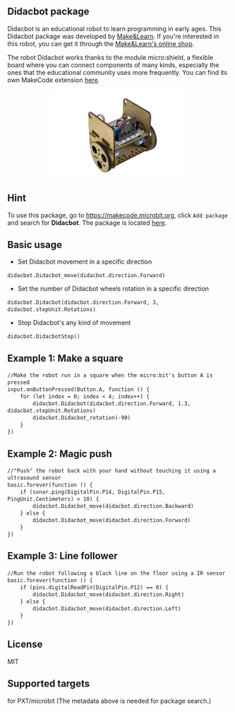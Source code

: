 ## Didacbot package
Didacbot is an educational robot to learn programming in early ages. This Didacbot package was developed by [Make&Learn](https://www.makeandlearn.cat/). If you're interested in this robot, you can get it through the [Make&Learn's online shop](https://botiga.makeandlearn.cat/producto/didacbot).

The robot Didacbot works thanks to the module micro:shield, a flexible board where you can connect components of many kinds, especially the ones that the educational community uses more frequently. You can find its own MakeCode extension [here](https://github.com/MakeAndLearn/pxt-microshield).

<p align="center">
  <img src="https://github.com/MakeAndLearn/pxt-didacbot/blob/master/icon.png">
</p>

## Hint

To use this package, go to https://makecode.microbit.org, click ``Add package`` and search for **Didacbot**. The package is located [here](https://makecode.microbit.org/pkg/makeandlearn/pxt-didacbot).


## Basic usage

* Set Didacbot movement in a specific direction

```sig
didacbot.Didacbot_move(didacbot.direction.Forward)
```

* Set the number of Didacbot wheels rotation in a specific direction

```sig
didacbot.Didacbot(didacbot.direction.Forward, 3, didacbot.stepUnit.Rotations)
```

* Stop Didacbot's any kind of movement 

```sig
didacbot.DidacbotStop()
```

## Example 1: Make a square

```blocks
//Make the robot run in a square when the micro:bit's button A is pressed
input.onButtonPressed(Button.A, function () {
    for (let index = 0; index < 4; index++) {
        didacbot.Didacbot(didacbot.direction.Forward, 1.3, didacbot.stepUnit.Rotations)
        didacbot.Didacbot_rotation(-90)
    }
})
```

## Example 2: Magic push

```blocks
//"Push" the robot back with your hand without touching it using a ultrasound sensor
basic.forever(function () {
    if (sonar.ping(DigitalPin.P14, DigitalPin.P15, PingUnit.Centimeters) < 10) {
        didacbot.Didacbot_move(didacbot.direction.Backward)
    } else {
        didacbot.Didacbot_move(didacbot.direction.Forward)
    }
})
```

## Example 3: Line follower

```blocks
//Run the robot following a black line on the floor using a IR sensor
basic.forever(function () {
    if (pins.digitalReadPin(DigitalPin.P12) == 0) {
        didacbot.Didacbot_move(didacbot.direction.Right)
    } else {
        didacbot.Didacbot_move(didacbot.direction.Left)
    }
})
```

## License
MIT

## Supported targets
for PXT/microbit (The metadata above is needed for package search.)
